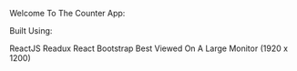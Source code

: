Welcome To The Counter App:

Built Using:

ReactJS
Readux
React Bootstrap
Best Viewed On A Large Monitor (1920 x 1200)
